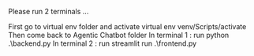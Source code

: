 Please run 2 terminals ...

First go to virtual env folder and activate virtual env  venv/Scripts/activate
Then come back to Agentic Chatbot folder 
In terminal 1 : run python .\backend.py
In terminal 2 : run streamlit run .\frontend.py